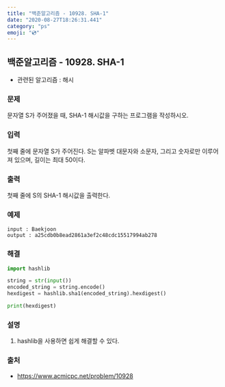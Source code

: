 ```yaml
---
title: "백준알고리즘 - 10928. SHA-1"
date: "2020-08-27T18:26:31.441"
category: "ps"
emoji: "💿"
---
```


## 백준알고리즘 - 10928. SHA-1

- 관련된 알고리즘 : 해시

### 문제

문자열 S가 주어졌을 때, SHA-1 해시값을 구하는 프로그램을 작성하시오.

### 입력

첫째 줄에 문자열 S가 주어진다. S는 알파벳 대문자와 소문자, 그리고 숫자로만 이루어져 있으며, 길이는 최대 50이다.

### 출력

첫째 줄에 S의 SHA-1 해시값을 출력한다.

### 예제

```
input : Baekjoon
output : a25cdb0b8ead2861a3ef2c48cdc15517994ab278
```

### 해결

```python
import hashlib

string = str(input())
encoded_string = string.encode()
hexdigest = hashlib.sha1(encoded_string).hexdigest()

print(hexdigest)
```

### 설명

1. hashlib을 사용하면 쉽게 해결할 수 있다.

### 출처

- https://www.acmicpc.net/problem/10928


